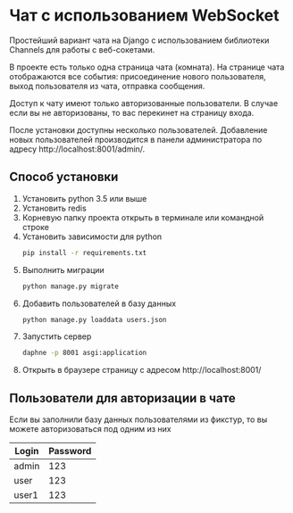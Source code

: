 # Чат с использованием WebSocket

Простейший вариант чата на Django с использованием библиотеки Channels
для работы с веб-сокетами.

В проекте есть только одна страница чата (комната). На странице чата
отображаются все события: присоединение нового пользователя,
выход пользователя из чата, отправка сообщения.

Доступ к чату имеют только авторизованные пользователи. В случае если
вы не авторизованы, то вас перекинет на страницу входа.

После установки доступны несколько пользователей. Добавление новых
пользователей производится в панели администратора по адресу
http://localhost:8001/admin/.

## Способ установки

1) Установить python 3.5 или выше
2) Установить redis
3) Корневую папку проекта открыть в терминале или командной строке
4) Установить зависимости для python
    ```bash
    pip install -r requirements.txt
    ```
5) Выполнить миграции
    ```bash
    python manage.py migrate
    ```
6) Добавить пользователей в базу данных
    ```bash
    python manage.py loaddata users.json
    ```
7) Запустить сервер
    ```bash
    daphne -p 8001 asgi:application
    ```
8) Открыть в браузере страницу с адресом http://localhost:8001/

## Пользователи для авторизации в чате

Если вы заполнили базу данных пользователями из фикстур, то вы можете
авторизоваться под одним из них

| Login | Password |
|-------|----------|
| admin | 123      |
| user  | 123      |
| user1 | 123      |